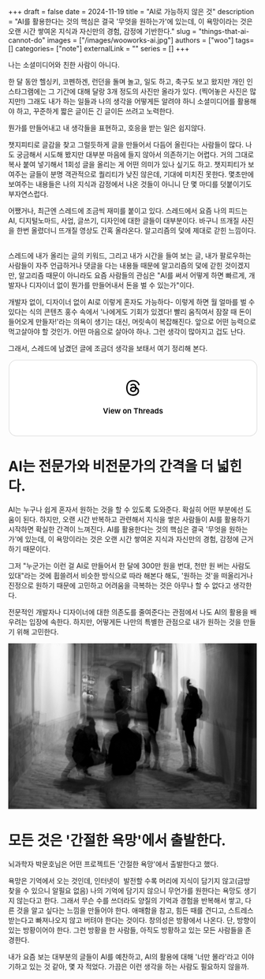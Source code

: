 +++ 
draft = false
date = 2024-11-19
title = "AI로 가능하지 않은 것"
description = "AI를 활용한다는 것의 핵심은 결국 '무엇을 원하는가'에 있는데, 이 욕망이라는 것은 오랜 시간 쌓여온 지식과 자신만의 경험, 감정에 기반한다."
slug = "things-that-ai-cannot-do"
images = ["/images/wooworks-ai.jpg"]
authors = ["woo"]
tags= []
categories= ["note"]
externalLink = ""
series = []
+++

나는 소셜미디어와 친한 사람이 아니다.

한 달 동안 헬싱키, 코펜하겐, 런던을 돌며 놀고, 일도 하고, 축구도 보고 왔지만 개인 인스타그램에는 그 기간에 대해 달랑 3개 정도의 사진만 올라가 있다. (찍어놓은 사진은 많지만!) 그래도 내가 하는 일들과 나의 생각을 어떻게든 알려야 하니 소셜미디어를 활용해야 하고, 꾸준하게 짧은 글이든 긴 글이든 쓰려고 노력한다.

뭔가를 만들어내고 내 생각들을 표현하고, 호응을 받는 일은 쉽지않다. 

챗지피티로 글감을 찾고 그럴듯하게 글을 만들어서 다듬어 올린다는 사람들이 많다. 나도 궁금해서 시도해 봤지만 대부분 마음에 들지 않아서 의존하기는 어렵다. 거의 그대로 복사 붙여 넣기해서 1회성 글을 올리는 게 어떤 의미가 있나 싶기도 하고. 챗지피티가 보여주는 글들이 분명 객관적으로 퀄리티가 낮진 않은데, 기대에 미치진 못한다. 몇초만에 보여주는 내용들은 나의 지식과 감정에서 나온 것들이 아니니 단 몇 마디를 덧붙이기도 부자연스럽다. 

어쨌거나, 최근엔 스레드에 조금씩 재미를 붙이고 있다.
스레드에서 요즘 나의 피드는 AI, 디지털노마드, 사업, 글쓰기, 디자인에 대한 글들이 대부분이다. 바구니 뜨개질 사진을 한번 올렸더니 뜨개질 영상도 간혹 올라온다. 알고리즘의 덫에 제대로 갇힌 느낌이다.  

스레드에 내가 올리는 글의 키워드, 그리고 내가 시간을 들여 보는 글, 내가 팔로우하는 사람들이 자주 언급하거나 댓글을 다는 내용들 때문에 알고리즘의 덫에 갇힌 것이겠지만, 알고리즘 때문이 아니라도 요즘 사람들의 관심은 "AI를 써서 어떻게 하면 빠르게, 개발자나 디자이너 없이 뭔가를 만들어내서 돈을 벌 수 있는가"이다.  

개발자 없이, 디자이너 없이 AI로 이렇게 혼자도 가능하다- 이렇게 하면 월 얼마를 벌 수 있다는 식의 콘텐츠 홍수 속에서 '나에게도 기회가 있겠다! 빨리 움직여서 잠잘 때 돈이 들어오게 만들자!'라는 의욕이 생기는 대신, 머릿속이 복잡해진다. 앞으로 어떤 능력으로 먹고살아야 할 것인가. 어떤 마음으로 살아야 하나. 그런 생각이 많아지고 겁도 난다.

그래서, 스레드에 남겼던 글에 조금더 생각을 보태서 여기 정리해 본다. 

<blockquote class="text-post-media" data-text-post-permalink="https://www.threads.net/@uusta_/post/DCXyIDcOe3m" data-text-post-version="0" id="ig-tp-DCXyIDcOe3m" style=" background:#FFF; border-width: 1px; border-style: solid; border-color: #00000026; border-radius: 16px; max-width:540px; margin: 1px; min-width:270px; padding:0; width:99.375%; width:-webkit-calc(100% - 2px); width:calc(100% - 2px);"> <a href="https://www.threads.net/@uusta_/post/DCXyIDcOe3m" style=" background:#FFFFFF; line-height:0; padding:0 0; text-align:center; text-decoration:none; width:100%; font-family: -apple-system, BlinkMacSystemFont, sans-serif;" target="_blank"> <div style=" padding: 40px; display: flex; flex-direction: column; align-items: center;"><div style=" display:block; height:32px; width:32px; padding-bottom:20px;"> <svg aria-label="Threads" height="32px" role="img" viewBox="0 0 192 192" width="32px" xmlns="http://www.w3.org/2000/svg"> <path d="M141.537 88.9883C140.71 88.5919 139.87 88.2104 139.019 87.8451C137.537 60.5382 122.616 44.905 97.5619 44.745C97.4484 44.7443 97.3355 44.7443 97.222 44.7443C82.2364 44.7443 69.7731 51.1409 62.102 62.7807L75.881 72.2328C81.6116 63.5383 90.6052 61.6848 97.2286 61.6848C97.3051 61.6848 97.3819 61.6848 97.4576 61.6855C105.707 61.7381 111.932 64.1366 115.961 68.814C118.893 72.2193 120.854 76.925 121.825 82.8638C114.511 81.6207 106.601 81.2385 98.145 81.7233C74.3247 83.0954 59.0111 96.9879 60.0396 116.292C60.5615 126.084 65.4397 134.508 73.775 140.011C80.8224 144.663 89.899 146.938 99.3323 146.423C111.79 145.74 121.563 140.987 128.381 132.296C133.559 125.696 136.834 117.143 138.28 106.366C144.217 109.949 148.617 114.664 151.047 120.332C155.179 129.967 155.42 145.8 142.501 158.708C131.182 170.016 117.576 174.908 97.0135 175.059C74.2042 174.89 56.9538 167.575 45.7381 153.317C35.2355 139.966 29.8077 120.682 29.6052 96C29.8077 71.3178 35.2355 52.0336 45.7381 38.6827C56.9538 24.4249 74.2039 17.11 97.0132 16.9405C119.988 17.1113 137.539 24.4614 149.184 38.788C154.894 45.8136 159.199 54.6488 162.037 64.9503L178.184 60.6422C174.744 47.9622 169.331 37.0357 161.965 27.974C147.036 9.60668 125.202 0.195148 97.0695 0H96.9569C68.8816 0.19447 47.2921 9.6418 32.7883 28.0793C19.8819 44.4864 13.2244 67.3157 13.0007 95.9325L13 96L13.0007 96.0675C13.2244 124.684 19.8819 147.514 32.7883 163.921C47.2921 182.358 68.8816 191.806 96.9569 192H97.0695C122.03 191.827 139.624 185.292 154.118 170.811C173.081 151.866 172.51 128.119 166.26 113.541C161.776 103.087 153.227 94.5962 141.537 88.9883ZM98.4405 129.507C88.0005 130.095 77.1544 125.409 76.6196 115.372C76.2232 107.93 81.9158 99.626 99.0812 98.6368C101.047 98.5234 102.976 98.468 104.871 98.468C111.106 98.468 116.939 99.0737 122.242 100.233C120.264 124.935 108.662 128.946 98.4405 129.507Z" /></svg></div><div style=" font-size: 15px; line-height: 21px; color: #000000; font-weight: 600; "> View on Threads</div></div></a></blockquote>
<script async src="https://www.threads.net/embed.js"></script>

# AI는 전문가와 비전문가의 간격을 더 넓힌다.
AI는 누구나 쉽게 혼자서 원하는 것을 할 수 있도록 도와준다. 확실히 어떤 부분에선 도움이 된다. 하지만, 오랜 시간 반복하고 관련해서 지식을 쌓은 사람들이 AI를 활용하기 시작하면 확실한 간격이 느껴진다. AI를 활용한다는 것의 핵심은 결국 '무엇을 원하는가'에 있는데, 이 욕망이라는 것은 오랜 시간 쌓여온 지식과 자신만의 경험, 감정에 근거하기 때문이다. 

그저 "누군가는 이런 걸 AI로 만들어서 한 달에 300만 원을 번대, 천만 원 버는 사람도 있대"라는 것에 휩쓸려서 비슷한 방식으로 따라 해본다 해도, '원하는 것'을 떠올리거나 진정으로 원하기 때문에 고민하고 어려움을 극복하는 것은 아무나 할 수 없다고 생각한다. 

전문적인 개발자나 디자이너에 대한 의존도를 줄여준다는 관점에서 나도 AI의 활용을 배우려는 입장에 속한다. 하지만, 어떻게든 나만의 특별한 관점으로 내가 원하는 것을 만들기 위해 고민한다.

![](/images/wooworks-ai.jpg)

# 모든 것은 '간절한 욕망'에서 출발한다.
뇌과학자 박문호님은 어떤 프로젝트든 '간절한 욕망'에서 출발한다고 했다.

욕망은 기억에서 오는 것인데, 인터넷이  발전할 수록 머리에 지식이 담기지 않고(금방 찾을 수 있으니 알필요 없음) 나의 기억에 담기지 않으니 무언가를 원한다는 욕망도 생기지 않는다고 한다. 그래서 무슨 수를 쓰더라도 양질의 기억과 경험을 반복해서 쌓고, 다른 것을 알고 싶다는 느낌을 만들어야 한다. 애매함을 참고, 힘든 때를 견디고, 스트레스 받는다고 빠져나오지 않고 버텨야 한다는 것이다. 창의성은 방황에서 나온다. 단, 방향이 있는 방황이어야 한다. 그런 방황을 한 사람들, 아직도 방황하고 있는 모든 사람들을 존경한다. 

내가 요즘 보는 대부분의 글들이 AI를 예찬하고, AI의 활용에 대해 '너만 몰라'라고 이야기하고 있는 것 같아, 몇 자 적었다. 가끔은 이런 생각을 하는 사람도 필요하지 않을까. 


